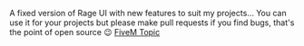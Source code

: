 A fixed version of Rage UI with new features to suit my projects...
You can use it for your projects but please make pull requests if you find bugs, that's the point of open source 😉
[FiveM Topic](https://forum.cfx.re/t/maintened-and-improved-rageui-repository/5222341)
